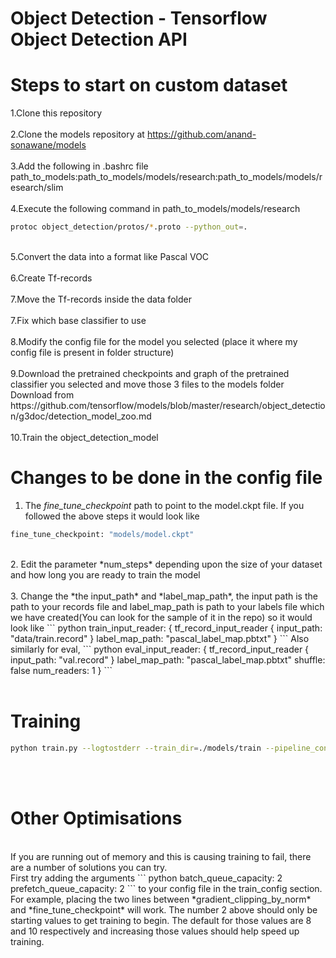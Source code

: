 # Object Detection - Tensorflow Object Detection API

# Steps to start on custom dataset <br>

1.Clone this repository <br>
<br>
2.Clone the models repository at https://github.com/anand-sonawane/models <br>
<br>
3.Add the following in .bashrc file <br>
path_to_models:path_to_models/models/research:path_to_models/models/research/slim <br>
<br>
4.Execute the following command in path_to_models/models/research <br>
``` bash
protoc object_detection/protos/*.proto --python_out=.
```
<br>
5.Convert the data into a format like Pascal VOC <br>
<br>
6.Create Tf-records <br>
<br>
7.Move the Tf-records inside the data folder <br>
<br>
7.Fix which base classifier to use <br>
<br>
8.Modify the config file for the model you selected (place it where my config file is present in folder structure) <br>
<br>
9.Download the pretrained checkpoints and graph of the pretrained classifier you selected and move those 3 files to the models folder  <br>
Download from https://github.com/tensorflow/models/blob/master/research/object_detection/g3doc/detection_model_zoo.md <br>
<br>
10.Train the object_detection_model

# Changes to be done in the config file  <br>
1. The *fine_tune_checkpoint* path to point to the model.ckpt file. If you followed the above steps it would look like
``` python
fine_tune_checkpoint: "models/model.ckpt"
```
<br>
2. Edit the parameter *num_steps* depending upon the size of your dataset and how long you are ready to train the model
<br>
<br>
3. Change the *the input_path* and *label_map_path*, the input path is the path to your records file and label_map_path is path to your labels file which we have created(You can look for the sample of it in the repo) so it would look like
``` python
train_input_reader: {
  tf_record_input_reader {
    input_path: "data/train.record"
  }
  label_map_path: "pascal_label_map.pbtxt"
}
```
Also similarly for eval,
``` python
eval_input_reader: {
  tf_record_input_reader {
    input_path: "val.record"
  }
  label_map_path: "pascal_label_map.pbtxt"
  shuffle: false
  num_readers: 1
}
``` 
<br>
<br>

# Training  <br>

``` bash
python train.py --logtostderr --train_dir=./models/train --pipeline_config_path='path_to_config_file'
```
<br>
<br>

# Other Optimisations
<br>
If you are running out of memory and this is causing training to fail, there are a number of solutions you can try. <br>
First try adding the arguments
``` python
batch_queue_capacity: 2
prefetch_queue_capacity: 2
```
to your config file in the train_config section. <br>
For example, placing the two lines between *gradient_clipping_by_norm* and *fine_tune_checkpoint* will work. The number 2 above should only be starting values to get training to begin. The default for those values are 8 and 10 respectively and increasing those values should help speed up training.
